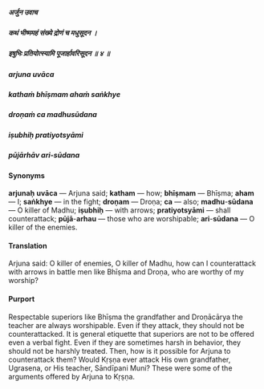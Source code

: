 ##### अर्जुन उवाच
##### कथं भीष्ममहं संख्ये द्रोणं च मधुसूदन ।
##### इषुभिः प्रतियोत्स्यामि पूजार्हावरिसूदन ॥ ४ ॥

##### arjuna uvāca
##### kathaṁ bhīṣmam ahaṁ saṅkhye
##### droṇaṁ ca madhusūdana
##### iṣubhiḥ pratiyotsyāmi
##### pūjārhāv ari-sūdana

#### Synonyms

**arjunaḥ** **uvāca** — Arjuna said; **katham** — how; **bhīṣmam** — Bhīṣma; **aham** — I; **saṅkhye** — in the fight; **droṇam** — Droṇa; **ca** — also; **madhu**-**sūdana** — O killer of Madhu; **iṣubhiḥ** — with arrows; **pratiyotsyāmi** — shall counterattack; **pūjā**-**arhau** — those who are worshipable; **ari**-**sūdana** — O killer of the enemies.

#### Translation

Arjuna said: O killer of enemies, O killer of Madhu, how can I counterattack with arrows in battle men like Bhīṣma and Droṇa, who are worthy of my worship?

#### Purport

Respectable superiors like Bhīṣma the grandfather and Droṇācārya the teacher are always worshipable. Even if they attack, they should not be counterattacked. It is general etiquette that superiors are not to be offered even a verbal fight. Even if they are sometimes harsh in behavior, they should not be harshly treated. Then, how is it possible for Arjuna to counterattack them? Would Kṛṣṇa ever attack His own grandfather, Ugrasena, or His teacher, Sāndīpani Muni? These were some of the arguments offered by Arjuna to Kṛṣṇa.